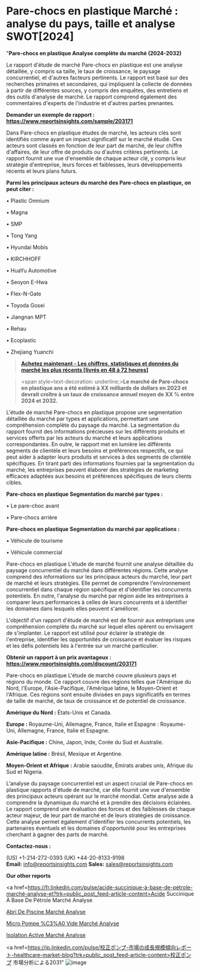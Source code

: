 # Pare-chocs en plastique Marché : analyse du pays, taille et analyse SWOT[2024]

"<strong>Pare-chocs en plastique Analyse complète du marché (2024-2032)</strong>

Le rapport d'étude de marché Pare-chocs en plastique est une analyse détaillée, y compris sa taille, le taux de croissance, le paysage concurrentiel, et d'autres facteurs pertinents. Le rapport est basé sur des recherches primaires et secondaires, qui impliquent la collecte de données à partir de différentes sources, y compris des enquêtes, des entretiens et des outils d'analyse de marché. Le rapport comprend également des commentaires d'experts de l'industrie et d'autres parties prenantes.

<strong>Demander un exemple de rapport : </strong><strong><a href=https://www.reportsinsights.com/sample/203171>https://www.reportsinsights.com/sample/203171</a></strong>

Dans Pare-chocs en plastique études de marché, les acteurs clés sont identifiés comme ayant un impact significatif sur le marché étudié. Ces acteurs sont classés en fonction de leur part de marché, de leur chiffre d'affaires, de leur offre de produits ou d'autres critères pertinents. Le rapport fournit une vue d'ensemble de chaque acteur clé, y compris leur stratégie d'entreprise, leurs forces et faiblesses, leurs développements récents et leurs plans futurs.

<strong>Parmi les principaux acteurs du marché des Pare-chocs en plastique, on peut citer :</strong>

• Plastic Omnium

• Magna

• SMP

• Tong Yang

• Hyundai Mobis

• KIRCHHOFF

• HuaYu Automotive

• Seoyon E-Hwa

• Flex-N-Gate

• Toyoda Gosei

• Jiangnan MPT

• Rehau

• Ecoplastic

• Zhejiang Yuanchi

<blockquote><a href=https://reportsinsights.com/buynow/203171><span style=text-decoration: underline;><strong>Achetez maintenant - Les chiffres, statistiques et données du marché les plus récents [livrés en 48 à 72 heures]</strong></span></a></blockquote>
<blockquote>
<div class=group w-full text-gray-800 dark:text-gray-100 border-b border-black/10 dark:border-gray-900/50 bg-gray-50 dark:bg-[#444654]>
<div class=flex p-4 gap-4 text-base md:gap-6 md:max-w-2xl lg:max-w-xl xl:max-w-3xl md:py-6 lg:px-0 m-auto>
<div class=relative flex flex-col w-[calc(100%-50px)] gap-1 md:gap-3 lg:w-[calc(100%-115px)]>
<div class=flex flex-grow flex-col gap-3>
<div class=min-h-[20px] flex flex-col items-start gap-4 whitespace-pre-wrap break-words>
<div class=result-streaming markdown prose w-full break-words dark:prose-invert light>

<span style=text-decoration: underline;><strong>Le marché de Pare-chocs en plastique ans a été estimé à XX milliards de dollars en 2023 et devrait croître à un taux de croissance annuel moyen de XX % entre 2024 et 2032.</strong></span>

</div>
</div>
</div>
</div>
</div>
</div></blockquote>
L'étude de marché Pare-chocs en plastique propose une segmentation détaillée du marché par types et applications, permettant une compréhension complète du paysage du marché. La segmentation du rapport fournit des informations précieuses sur les différents produits et services offerts par les acteurs du marché et leurs applications correspondantes. En outre, le rapport met en lumière les différents segments de clientèle et leurs besoins et préférences respectifs, ce qui peut aider à adapter leurs produits et services à des segments de clientèle spécifiques. En tirant parti des informations fournies par la segmentation du marché, les entreprises peuvent élaborer des stratégies de marketing efficaces adaptées aux besoins et préférences spécifiques de leurs clients cibles.

<strong>Pare-chocs en plastique Segmentation du marché par types :</strong>

• Le pare-choc avant

• Pare-chocs arrière

<strong>Pare-chocs en plastique Segmentation du marché par applications :</strong>

• Véhicule de tourisme

• Véhicule commercial

Pare-chocs en plastique L'étude de marché fournit une analyse détaillée du paysage concurrentiel du marché dans différentes régions. Cette analyse comprend des informations sur les principaux acteurs du marché, leur part de marché et leurs stratégies. Elle permet de comprendre l'environnement concurrentiel dans chaque région spécifique et d'identifier les concurrents potentiels. En outre, l'analyse du marché par région aide les entreprises à comparer leurs performances à celles de leurs concurrents et à identifier les domaines dans lesquels elles peuvent s'améliorer.

L'objectif d'un rapport d'étude de marché est de fournir aux entreprises une compréhension complète du marché sur lequel elles opèrent ou envisagent de s'implanter. Le rapport est utilisé pour éclairer la stratégie de l'entreprise, identifier les opportunités de croissance et évaluer les risques et les défis potentiels liés à l'entrée sur un marché particulier.

<strong>Obtenir un rapport à un prix avantageux : <a href=https://www.reportsinsights.com/discount/203171>https://www.reportsinsights.com/discount/203171</a></strong>

Pare-chocs en plastique L'étude de marché couvre plusieurs pays et régions du monde. Ce rapport couvre des régions telles que l'Amérique du Nord, l'Europe, l'Asie-Pacifique, l'Amérique latine, le Moyen-Orient et l'Afrique. Ces régions sont ensuite divisées en pays significatifs en termes de taille de marché, de taux de croissance et de potentiel de croissance.

<strong>Amérique du Nord :</strong> États-Unis et Canada.

<strong>Europe :</strong> Royaume-Uni, Allemagne, France, Italie et Espagne : Royaume-Uni, Allemagne, France, Italie et Espagne.

<strong>Asie-Pacifique :</strong> Chine, Japon, Inde, Corée du Sud et Australie.

<strong>Amérique latine :</strong> Brésil, Mexique et Argentine.

<strong>Moyen-Orient et Afrique :</strong> Arabie saoudite, Émirats arabes unis, Afrique du Sud et Nigeria.

L'analyse du paysage concurrentiel est un aspect crucial de Pare-chocs en plastique rapports d'étude de marché, car elle fournit une vue d'ensemble des principaux acteurs opérant sur le marché mondial. Cette analyse aide à comprendre la dynamique du marché et à prendre des décisions éclairées. Le rapport comprend une évaluation des forces et des faiblesses de chaque acteur majeur, de leur part de marché et de leurs stratégies de croissance. Cette analyse permet également d'identifier les concurrents potentiels, les partenaires éventuels et les domaines d'opportunité pour les entreprises cherchant à gagner des parts de marché.

<strong>Contactez-nous :</strong>

(US) +1-214-272-0393
(UK) +44-20-8133-9198
<strong>Email:</strong> <a>info@reportsinsights.com</a>
<strong>Sales:</strong> <a>sales@reportsinsights.com</a>

<strong>Our other reports</strong>

<a href=https://fr.linkedin.com/pulse/acide-succinique-à-base-de-pétrole-marché-analyse-et?trk=public_post_feed-article-content>Acide Succinique À Base De Pétrole Marché Analyse</a>

<a href=https://www.linkedin.com/pulse/abri-de-piscine-march%C3%A9-segmentation-tendances-egokf/>Abri De Piscine Marché Analyse</a>

<a href=https://www.linkedin.com/pulse/micro-pompe-%C3%A0-vide-march%C3%A9s-analyse-historique-kq9bf/>Micro Pompe %C3%A0 Vide Marché Analyse</a>

<a href=https://www.linkedin.com/pulse/isolation-active-march%C3%A9-mod%C3%A8le-contraintes-et-mengf/>Isolation Active Marché Analyse</a>

<a href=https://jp.linkedin.com/pulse/校正ポンプ-市場の成長規模傾向レポート-healthcare-market-blog?trk=public_post_feed-article-content>校正ポンプ 市場分析による2031</a>"
![image](https://github.com/daminid12/RImarketTech/assets/158430485/48570c1b-0de7-4bf7-bffc-aa5e3e991291)
